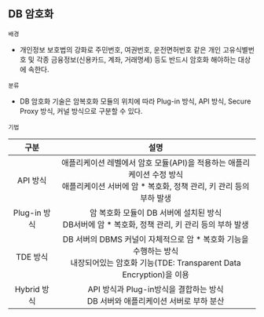 ## DB 암호화
`배경`
- 개인정보 보호법의 강화로 주민번호, 여권번호, 운전면허번호 같은 개인 고유식별번호 및 각종 금융정보(신용카드, 계좌, 거래명세) 등도 반드시 암호화 해야하는 대상에 속한다.

`분류`
- DB 암호화 기술은 암복호화 모듈의 위치에 따라 Plug-in 방식, API 방식, Secure Proxy 방식, 커널 방식으로 구분할 수 있다.

`기법`

| 구분 | 설명 |
| :--: | :--: |
| API 방식 | 애플리케이션 레벨에서 암호 모듈(API)을 적용하는 애플리케이션 수정 방식 <br> 애플리케이션 서버에 암 * 복호화, 정책 관리, 키 관리 등의 부하 발생 |
| Plug-in 방식 | 암 복호화 모듈이 DB 서버에 설치된 방식 <br> DB서버에 암 * 복호화, 정책 관리, 키 관리 등의 부하 발생 |
| TDE 방식 | DB 서버의 DBMS 커널이 자체적으로 암 * 복호화 기능을 수행하는 방식 <br> 내장되어있는 암호화 기능(TDE: Transparent Data Encryption)을 이용 |
| Hybrid 방식 | API 방식과 Plug-in방식을 결합하는 방식 <br> DB 서버와 애플리케이션 서버로 부하 분산 |
